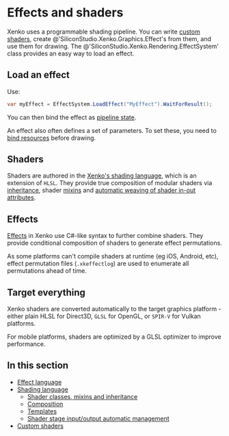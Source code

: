 # Effects and shaders

Xenko uses a programmable shading pipeline. You can write [custom shaders](custom-shaders.md), create @'SiliconStudio.Xenko.Graphics.Effect's from them, and use them for drawing. The @'SiliconStudio.Xenko.Rendering.EffectSystem' class provides an easy way to load an effect.

## Load an effect

Use:

```cs
var myEffect = EffectSystem.LoadEffect("MyEffect").WaitForResult();
```

You can then bind the effect as [pipeline state](../low-level-api/pipeline-state.md).

An effect also often defines a set of parameters. To set these, you need to [bind resources](../low-level-api/resources.md) before drawing.

## Shaders

Shaders are authored in the [Xenko's shading language](shading-language/index.md), which is an extension of `HLSL`. They provide true composition of modular shaders via [inheritance](shading-language/shader-classes-mixins-and-inheritance.md), shader [mixins](shading-language/composition.md) and [automatic weaving of shader in-out attributes](shading-language/automatic-shader-stage-input-output.md).

## Effects

[Effects](effect-language.md) in Xenko use C#-like syntax to further combine shaders. They provide conditional composition of shaders to generate effect permutations.

As some platforms can't compile shaders at runtime (eg iOS, Android, etc), effect permutation files (`.xkeffectlog`) are used to enumerate all permutations ahead of time.

## Target everything

Xenko shaders are converted automatically to the target graphics platform - either plain HLSL for Direct3D, `GLSL` for OpenGL, or `SPIR-V` for Vulkan platforms.

For mobile platforms, shaders are optimized by a GLSL optimizer to improve performance.

## In this section

* [Effect language](effect-language.md)
* [Shading language](shading-language/index.md)
    - [Shader classes, mixins and inheritance](shading-language/shader-classes-mixins-and-inheritance.md)
    - [Composition](shading-language/composition.md)
    - [Templates](shading-language/templates.md)
    - [Shader stage input/output automatic management](shading-language/automatic-shader-stage-input-output.md)
* [Custom shaders](custom-shaders.md)